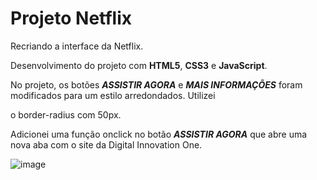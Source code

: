 # Projeto Netflix
 Recriando a interface da Netflix.
 
 Desenvolvimento do projeto com **HTML5**, **CSS3** e **JavaScript**. 

 No projeto, os botões **_ASSISTIR AGORA_** e **_MAIS INFORMAÇÕES_** foram modificados para um estilo arredondados. Utilizei

 o border-radius com 50px.

 Adicionei uma função onclick no botão **_ASSISTIR AGORA_** que abre uma nova aba com o site da Digital Innovation One.
 
 ![image](https://user-images.githubusercontent.com/82118386/130320278-1a60b5d7-120c-4a91-ac2d-e5f22cfaf270.png)

 
